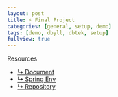 ```yaml
---
layout: post
title: ♯ Final Project
categories: [general, setup, demo]
tags: [demo, dbyll, dbtek, setup]
fullview: true
---
```


Resources
- [↳ Document](https://jnuho.github.io/developmental)
- [↳ Spring Env](https://jnuho.github.io/spring-set-up)
- [↳ Repository](https://github.com/fggo/developMental)
